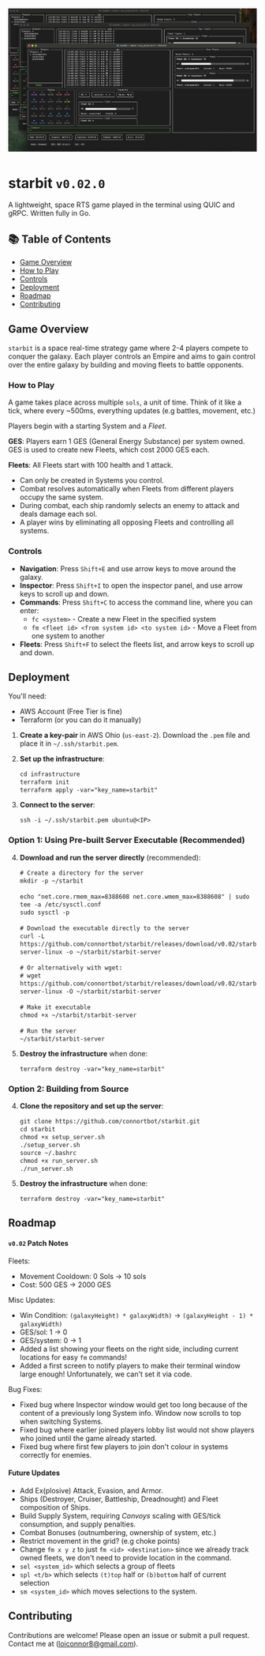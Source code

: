 # ![Starbit](./screenshots/08.png)
# starbit `v0.02.0`
A lightweight, space RTS game played in the terminal using QUIC and gRPC.
Written fully in Go.

## 📚 Table of Contents
- [Game Overview](#game-overview)
- [How to Play](#how-to-play)
- [Controls](#controls)
- [Deployment](#deployment)
- [Roadmap](#roadmap)
- [Contributing](#contributing)

## Game Overview
`starbit` is a space real-time strategy game where 2-4 players compete to conquer the galaxy. Each player controls an Empire and aims to gain control over the entire galaxy by building and moving fleets to battle opponents.

### How to Play
A game takes place across multiple `sols`, a unit of time. Think of it like a tick, where every ~500ms, everything updates (e.g battles, movement, etc.)

Players begin with a starting System and a *Fleet*.

**GES**:
Players earn 1 GES (General Energy Substance) per system owned. GES is used to create new Fleets, which cost 2000 GES each.

**Fleets**: All Fleets start with 100 health and 1 attack.
- Can only be created in Systems you control.
- Combat resolves automatically when Fleets from different players occupy the same system.
- During combat, each ship randomly selects an enemy to attack and deals damage each sol.
- A player wins by eliminating all opposing Fleets and controlling all systems.

### Controls
- **Navigation**: Press `Shift+E` and use arrow keys to move around the galaxy.
- **Inspector**: Press `Shift+I` to open the inspector panel, and use arrow keys to scroll up and down.
- **Commands**: Press `Shift+C` to access the command line, where you can enter:
  - `fc <system>` - Create a new Fleet in the specified system
  - `fm <fleet id> <from system id> <to system id>` - Move a Fleet from one system to another
- **Fleets**: Press `Shift+F` to select the fleets list, and arrow keys to scroll up and down.

## Deployment
You'll need:
- AWS Account (Free Tier is fine)
- Terraform (or you can do it manually)

1. **Create a key-pair** in AWS Ohio (`us-east-2`). Download the `.pem` file and place it in `~/.ssh/starbit.pem`.

2. **Set up the infrastructure**:
   ```shell
   cd infrastructure
   terraform init
   terraform apply -var="key_name=starbit"
   ```

3. **Connect to the server**:
   ```shell
   ssh -i ~/.ssh/starbit.pem ubuntu@<IP>
   ```

### Option 1: Using Pre-built Server Executable (Recommended)

4. **Download and run the server directly** (recommended):
   ```shell
   # Create a directory for the server
   mkdir -p ~/starbit

   echo "net.core.rmem_max=8388608 net.core.wmem_max=8388608" | sudo tee -a /etc/sysctl.conf
   sudo sysctl -p
   
   # Download the executable directly to the server
   curl -L https://github.com/connortbot/starbit/releases/download/v0.02/starbit-server-linux -o ~/starbit/starbit-server
   
   # Or alternatively with wget:
   # wget https://github.com/connortbot/starbit/releases/download/v0.02/starbit-server-linux -O ~/starbit/starbit-server
   
   # Make it executable
   chmod +x ~/starbit/starbit-server
   
   # Run the server
   ~/starbit/starbit-server
   ```
5. **Destroy the infrastructure** when done:
   ```shell
   terraform destroy -var="key_name=starbit"
   ```

### Option 2: Building from Source

4. **Clone the repository and set up the server**:
   ```shell
   git clone https://github.com/connortbot/starbit.git
   cd starbit
   chmod +x setup_server.sh
   ./setup_server.sh
   source ~/.bashrc
   chmod +x run_server.sh
   ./run_server.sh
   ```

5. **Destroy the infrastructure** when done:
   ```shell
   terraform destroy -var="key_name=starbit"
   ```

## Roadmap

#### `v0.02` Patch Notes
Fleets:
- Movement Cooldown: 0 Sols -> 10 sols
- Cost: 500 GES -> 2000 GES

Misc Updates:
- Win Condition: `(galaxyHeight) * galaxyWidth)` -> `(galaxyHeight - 1) * galaxyWidth)`
- GES/sol: 1 -> 0
- GES/system: 0 -> 1
- Added a list showing your fleets on the right side, including current locations for easy `fm` commands!
- Added a first screen to notify players to make their terminal window large enough! Unfortunately, we can't set it via code.

Bug Fixes:
- Fixed bug where Inspector window would get too long because of the content of a previously long System info. Window now scrolls to top when switching Systems.
- Fixed bug where earlier joined players lobby list would not show players who joined until the game already started.
- Fixed bug where first few players to join don't colour in systems correctly for enemies.

#### Future Updates
- Add Ex(plosive) Attack, Evasion, and Armor.
- Ships (Destroyer, Cruiser, Battleship, Dreadnought) and Fleet composition of Ships.
- Build Supply System, requiring *Convoys* scaling with GES/tick consumption, and supply penalties.
- Combat Bonuses (outnumbering, ownership of system, etc.)
- Restrict movement in the grid? (e.g choke points)
- Change `fm x y z` to just `fm <id> <destination>` since we already track owned fleets, we don't need to provide location in the command.
- `sel <system_id>` which selects a group of fleets
- `spl <t/b>` which selects `(t)top` half or `(b)bottom` half of current selection
- `sm <system_id>` which moves selections to the system.

## Contributing
Contributions are welcome! Please open an issue or submit a pull request.
Contact me at (loiconnor8@gmail.com).